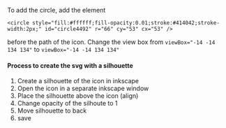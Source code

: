 To add the circle, add the element 

`<circle style="fill:#ffffff;fill-opacity:0.01;stroke:#414042;stroke-width:2px;" id="circle4492" r="66" cy="53" cx="53" />`

before the path of the icon.
Change the view box from `viewBox="-14 -14 134 134"` to `viewBox="-14 -14 134 134"`

#### Process to create the svg with a silhouette

 1. Create a silhouette of the icon in inkscape
 2. Open the icon in a separate inkscape window
 3. Place the silhouette above the icon (align)
 4. Change opacity of the silhoute to 1
 5. Move silhouette to back
 6. save
 